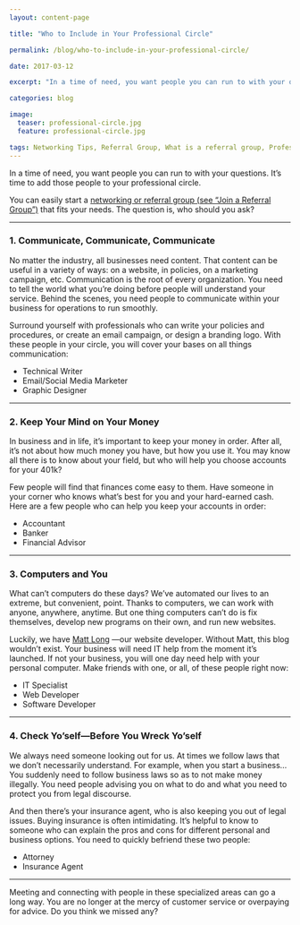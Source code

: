 ```yaml
---
layout: content-page

title: "Who to Include in Your Professional Circle"

permalink: /blog/who-to-include-in-your-professional-circle/

date: 2017-03-12

excerpt: "In a time of need, you want people you can run to with your questions. It’s time to add those people to your professional circle."

categories: blog

image:
  teaser: professional-circle.jpg
  feature: professional-circle.jpg

tags: Networking Tips, Referral Group, What is a referral group, Professional Development
---
```


In a time of need, you want people you can run to with your questions. It’s time to add those people to your professional circle. 

You can easily start a <a href="/blog/blog/pitching-your-professional-brand-a-guide-for-introverts/">networking or referral group (see “Join a Referral Group”)</a>  that fits your needs. The question is, who should you ask?  

<hr class="secondary">

### 1. Communicate, Communicate, Communicate 

No matter the industry, all businesses need content. That content can be useful in a variety of ways: on a website, in policies, on a marketing campaign, etc. Communication is the root of every organization. You need to tell the world what you’re doing before people will understand your service. Behind the scenes, you need people to communicate within your business for operations to run smoothly.

Surround yourself with professionals who can write your policies and procedures, or create an email campaign, or design a branding logo. With these people in your circle, you will cover your bases on all things communication: 

<ul>
  <li>Technical Writer</li>
  <li>Email/Social Media Marketer</li>
  <li>Graphic Designer</li>
</ul>

<hr class="secondary">

### 2. Keep Your Mind on Your Money

In business and in life, it’s important to keep your money in order. After all, it’s not about how much money you have, but how you use it. You may know all there is to know about your field, but who will help you choose accounts for your 401k? 

Few people will find that finances come easy to them. Have someone in your corner who knows what’s best for you and your hard-earned cash. Here are a few people who can help you keep your accounts in order:

<ul>
  <li>Accountant</li>
  <li>Banker</li>
  <li>Financial Advisor</li>
</ul>

<hr class="secondary">

### 3. Computers and You

What can’t computers do these days? We’ve automated our lives to an extreme, but convenient, point. Thanks to computers, we can work with anyone, anywhere, anytime. But one thing computers can’t do is fix themselves, develop new programs on their own, and run new websites. 

Luckily, we have <a href="http://www.mtlong.me/" target="_blank">Matt Long</a> —our website developer. Without Matt, this blog wouldn’t exist. Your business will need IT help from the moment it’s launched. If not your business, you will one day need help with your personal computer. Make friends with one, or all, of these people right now: 

<ul>
  <li>IT Specialist</li>
  <li>Web Developer</li>
  <li>Software Developer</li>
</ul>

<hr class="secondary">

### 4. Check Yo’self—Before You Wreck Yo’self

We always need someone looking out for us. At times we follow laws that we don’t necessarily understand. For example, when you start a business… You suddenly need to follow business laws so as to not make money illegally. You need people advising you on what to do and what you need to protect you from legal discourse. 

And then there’s your insurance agent, who is also keeping you out of legal issues. Buying insurance is often intimidating. It’s helpful to know to someone who can explain the pros and cons for different personal and business options. You need to quickly befriend these two people:  

<ul>
  <li>Attorney</li>
  <li>Insurance Agent</li>
</ul>

<hr class="secondary">

Meeting and connecting with people in these specialized areas can go a long way. You are no longer at the mercy of customer service or overpaying for advice. Do you think we missed any?
